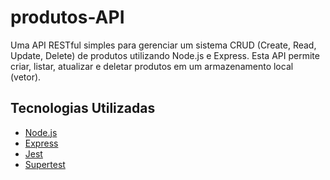 # produtos-API
Uma API RESTful simples para gerenciar um sistema CRUD (Create, Read, Update, Delete) de produtos utilizando Node.js e Express. Esta API permite criar, listar, atualizar e deletar produtos em um armazenamento local (vetor).

## Tecnologias Utilizadas

- [Node.js](https://nodejs.org/)
- [Express](https://expressjs.com/)
- [Jest](https://jestjs.io/)
- [Supertest](https://github.com/visionmedia/supertest)
